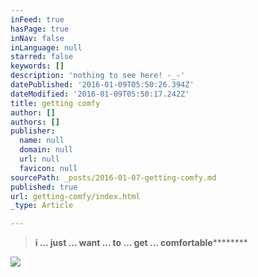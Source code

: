 ```yaml
---
inFeed: true
hasPage: true
inNav: false
inLanguage: null
starred: false
keywords: []
description: 'nothing to see here! -_-'
datePublished: '2016-01-09T05:50:26.394Z'
dateModified: '2016-01-09T05:50:17.242Z'
title: getting comfy
author: []
authors: []
publisher:
  name: null
  domain: null
  url: null
  favicon: null
sourcePath: _posts/2016-01-07-getting-comfy.md
published: true
url: getting-comfy/index.html
_type: Article

---
```

> **i ... just ... want ... to ... get ... comfortable**********

![](https://the-grid-user-content.s3-us-west-2.amazonaws.com/c4a501e0-e9f9-4dbc-9cd8-fbd14380805a.gif)